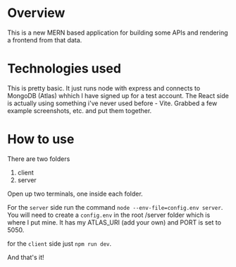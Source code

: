 # Overview
This is a new MERN based application for building some APIs and rendering a frontend from that data.

# Technologies used
This is pretty basic. It just runs node with express and connects to MongoDB (Atlas) whhich I have signed up for a test account. The React side is actually using something i've never used before - Vite. Grabbed a few example screenshots, etc. and put them together.

# How to use
There are two folders
1. client
2. server

Open up two terminals, one inside each folder.

For the `server` side run the command `node --env-file=config.env server`. You will need to create a `config.env` in the root /server folder which is where I put mine. It has my ATLAS_URI (add your own) and PORT is set to 5050.

for the `client` side just `npm run dev`.

And that's it!